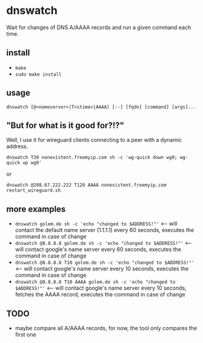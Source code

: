 # dnswatch
Wait for changes of DNS A/AAAA records and run a given command each time.

## install
* `make`
* `sudo make install`

## usage
`dnswatch [@<nameserver>|T<stime>|AAAA] [--] [fqdn] [command] [args]...`

## "But for what is it good for?!?"

Well, I use it for wireguard clients connecting to a peer with a dynamic address.

`dnswatch T30 nonexistent.freemyip.com sh -c 'wg-quick down wg0; wg-quick up wg0'`

or

`dnswatch @208.67.222.222 T120 AAAA nonexistent.freemyip.com restart_wireguard.sh`

## more examples

* `dnswatch golem.de sh -c 'echo "changed to $ADDRESS!"'` <-- will contact the default name server (1.1.1.1) every 60 seconds, executes the command in case of change
* `dnswatch @8.8.8.8 golem.de sh -c 'echo "changed to $ADDRESS!"'` <-- will contact google's name server every 60 seconds, executes the command in case of change
* `dnswatch @8.8.8.8 T10 golem.de sh -c 'echo "changed to $ADDRESS!"'` <-- will contact google's name server every 10 seconds, executes the command in case of change
* `dnswatch @8.8.8.8 T10 AAAA golem.de sh -c 'echo "changed to $ADDRESS!"'` <-- will contact google's name server every 10 seconds, fetches the AAAA record, executes the command in case of change

## TODO

* maybe compare all A/AAAA records, for now, the tool only compares the first one
